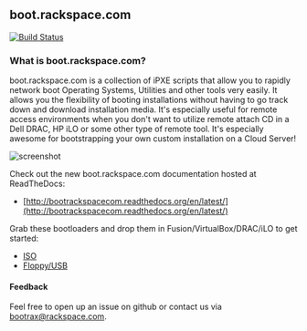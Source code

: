 ## boot.rackspace.com

[![Build Status](https://travis-ci.org/rackerlabs/boot.rackspace.com.svg?branch=master)](https://travis-ci.org/rackerlabs/boot.rackspace.com)

### What is boot.rackspace.com?

boot.rackspace.com is a collection of iPXE scripts that allow you to rapidly network boot Operating Systems, Utilities and other tools very easily.  It allows you the flexibility of booting installations without having to go track down and download installation media.  It's especially useful for remote access environments when you don't want to utilize remote attach CD in a Dell DRAC, HP iLO or some other type of remote tool.  It's especially awesome for bootstrapping your own custom installation on a Cloud Server!

![screenshot](https://c2a32ff18d23c8f567f0-e44b0df73868b5d567b1e58e01681d15.ssl.cf5.rackcdn.com/2014-01-23-introducing-boot-dot-rackspace-dot-com/brc-linux-menu-3a3f6f463f303486a28b895cd8f1c2a3.png)

Check out the new boot.rackspace.com documentation hosted at ReadTheDocs:	
* [http://bootrackspacecom.readthedocs.org/en/latest/](http://bootrackspacecom.readthedocs.org/en/latest/)

Grab these bootloaders and drop them in Fusion/VirtualBox/DRAC/iLO to get started:

* [ISO](http://boot.rackspace.com/ipxe/boot.rackspace.com-main.iso)
* [Floppy/USB](http://boot.rackspace.com/ipxe/boot.rackspace.com-main.dsk)

#### Feedback

Feel free to open up an issue on github or contact us via <bootrax@rackspace.com>.
